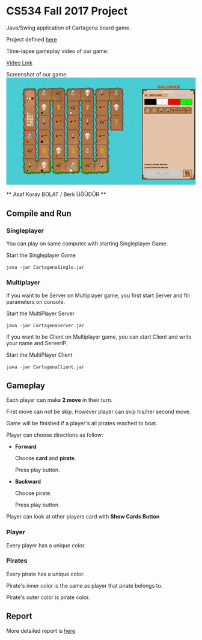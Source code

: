 # CS534 Fall 2017 Project

Java/Swing application of Cartagena board game.

Project defined [here](http://aktemur.github.io/cs534/project_cartagena.html)

Time-lapse gameplay video of our game:

[Video Link](https://www.youtube.com/watch?v=WIWXM6XtBrU)

Screenshot of our game:
![Screenshot](report/ss2.png)

** Asaf Koray BOLAT / Berk ÜĞÜDÜR **

## Compile and Run

### Singleplayer
You can play on same computer with starting Singleplayer Game.

Start the Singleplayer Game

`java -jar CartagenaSingle.jar`


### Multiplayer
If you want to be Server on Multiplayer game, you first start Server and fill parameters on console.

Start the MultiPlayer Server

`java -jar CartagenaServer.jar`

If you want to be Client on Multiplayer game, you can start Client and write your name and ServerIP.

Start the MultiPlayer Client

`java -jar CartagenaClient.jar`

## Gameplay
Each player can make **2 move** in their turn.

First move can not be skip. However player can skip his/her second move.

Game will be finished if a player's all pirates reached to boat.

Player can choose directions as follow:

- **Forward**

    Choose **card** and **pirate**.
    
    Press play button.
- **Backward**

    Choose pirate.
    
    Press play button.
    
Player can look at other players card with **Show Cards Button**

### Player
Every player has a unique color.

### Pirates
Every pirate has a unique color.

Pirate's inner color is the same as player that pirate belongs to.

Pirate's outer color is pirate color.

## Report
More detailed report is [here](report.md)